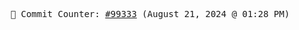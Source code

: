 <p align="center">
    <samp>
        📮 Commit Counter: <a href="https://github.com/Javascript-void0/Javascript-void0/commits/main">#99333</a> (August 21, 2024 @ 01:28 PM)
    </samp>
</p>